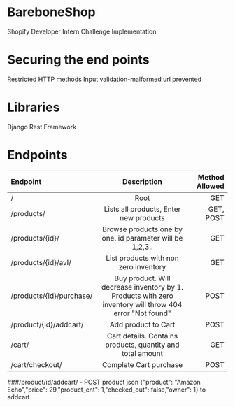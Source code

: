 # BareboneShop
Shopify Developer Intern Challenge Implementation

# Securing the end points
Restricted HTTP methods
Input validation-malformed url prevented

# Libraries
Django Rest Framework

# Endpoints

| Endpoint        | Description           | Method Allowed  |
| :------------- |:-------------:| -----:|
| /      | Root | GET |
| /products/      | Lists all products, Enter new products | GET, POST |
| /products/{id}/      | Browse products one by one. id parameter will be 1,2,3..      |   GET |
| /products/{id}/avl/ | List products with non zero inventory      |    GET |
| /products/{id}/purchase/ | Buy product. Will decrease inventory by 1. Products with zero inventory will throw 404 error "Not found"     |    POST |
| /product/{id}/addcart/ | Add product to Cart      |    POST |
| /cart/ | Cart details. Contains products, quantity and total amount      |    GET |
| /cart/checkout/ | Complete Cart purchase      |    POST |

###/product/id/addcart/ - POST product json {"product": "Amazon Echo","price": 29,"product_cnt": 1,"checked_out": false,"owner": 1} to addcart
